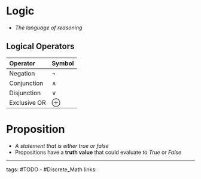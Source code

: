 # Logic
- *The language of reasoning*

## Logical Operators
| Operator     | Symbol  |
|:------------ |:------- |
| Negation     | $\neg$  |
| Conjunction  | $\land$ |
| Disjunction  | $\lor$  |
| Exclusive OR | $\oplus$     |


# Proposition
- *A statement that is either true or false*
- Propositions have a **truth value** that could evaluate to *True* or *False*





---
tags: #TODO - #Discrete_Math
links: